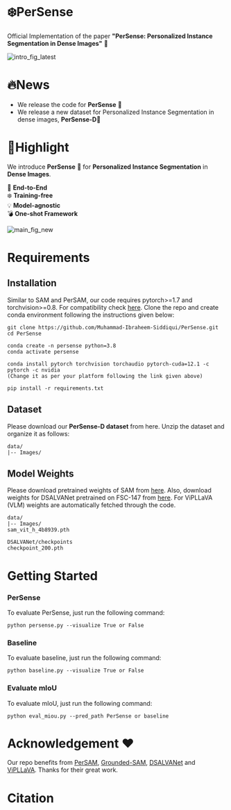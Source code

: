# ❄️PerSense
Official Implementation of the paper **"PerSense: Personalized Instance Segmentation in Dense Images"** 🚩  


  ![intro_fig_latest](https://github.com/Muhammad-Ibraheem-Siddiqui/PerSense/assets/142812051/690a2aec-e677-4805-a8d7-3333e0f5f228)

# 🔥News
* We release the code for **PerSense** 🚀
* We release a new dataset for Personalized Instance Segmentation in dense images, **PerSense-D**🚀
# 🌟Highlight
We introduce **PerSense** 🚀 for **Personalized Instance Segmentation** in **Dense Images**. 

👑 **End-to-End**  
❄️ **Training-free**  
💡 **Model-agnostic**  
💣 **One-shot Framework**  




![main_fig_new](https://github.com/Muhammad-Ibraheem-Siddiqui/PerSense/assets/142812051/6dd1a7df-2991-4570-8a9b-5ab903b6266a)

# Requirements

## Installation
Similar to SAM and PerSAM, our code requires pytorch>=1.7 and torchvision>=0.8. For compatibility check [here](https://pytorch.org/get-started/locally/).
Clone the repo and create conda environment following the instructions given below:

    git clone https://github.com/Muhammad-Ibraheem-Siddiqui/PerSense.git
    cd PerSense

    conda create -n persense python=3.8
    conda activate persense

    conda install pytorch torchvision torchaudio pytorch-cuda=12.1 -c pytorch -c nvidia 
    (Change it as per your platform following the link given above)

    pip install -r requirements.txt

## Dataset
Please download our **PerSense-D dataset** from here. Unzip the dataset and organize it as follows:

    data/
    |-- Images/

## Model Weights
Please download pretrained weights of SAM from [here](https://dl.fbaipublicfiles.com/segment_anything/sam_vit_h_4b8939.pth).
Also, download weights for DSALVANet pretrained on FSC-147 from [here](https://drive.google.com/file/d/1julzH9MJSK1xTGchb1r0CXdZ2wzF5-Kp/view?usp=drive_link). For ViPLLaVA (VLM) weights are automatically fetched through the code.

    data/
    |-- Images/
    sam_vit_h_4b8939.pth

    DSALVANet/checkpoints
    checkpoint_200.pth

# Getting Started

### PerSense
To evaluate PerSense, just run the following command: 

    python persense.py --visualize True or False

### Baseline
To evaluate baseline, just run the following command:

    python baseline.py --visualize True or False

### Evaluate mIoU
To evaluate mIoU, just run the following command:

    python eval_miou.py --pred_path PerSense or baseline

# Acknowledgement ❤️
Our repo benefits from [PerSAM](https://github.com/ZrrSkywalker/Personalize-SAM/tree/main?tab=readme-ov-file), [Grounded-SAM](https://github.com/IDEA-Research/Grounded-Segment-Anything), [DSALVANet](https://github.com/kadvinj/DSALVANet?tab=readme-ov-file) and [ViPLLaVA](https://github.com/WisconsinAIVision/ViP-LLaVA/tree/main). Thanks for their great work.

# Citation



